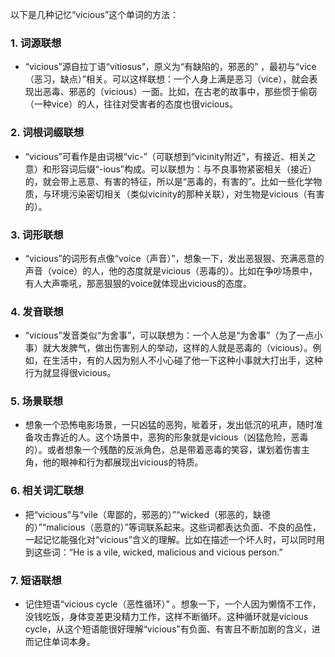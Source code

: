 以下是几种记忆“vicious”这个单词的方法：

### 1. 词源联想
 - “vicious”源自拉丁语“vitiosus”，原义为“有缺陷的，邪恶的” ，最初与“vice（恶习，缺点）”相关。可以这样联想：一个人身上满是恶习（vice），就会表现出恶毒、邪恶的（vicious）一面。比如，在古老的故事中，那些惯于偷窃（一种vice）的人，往往对受害者的态度也很vicious。

### 2. 词根词缀联想
 - “vicious”可看作是由词根“vic-”（可联想到“vicinity附近”，有接近、相关之意）和形容词后缀“-ious”构成。可以联想为：与不良事物紧密相关（接近）的，就会带上恶意、有害的特征，所以是“恶毒的，有害的”。比如一些化学物质，与环境污染密切相关（类似vicinity的那种关联），对生物是vicious（有害的）。

### 3. 词形联想
 - “vicious”的词形有点像“voice（声音）”，想象一下，发出恶狠狠、充满恶意的声音（voice）的人，他的态度就是vicious（恶毒的）。比如在争吵场景中，有人大声嘶吼，那恶狠狠的voice就体现出vicious的态度。

### 4. 发音联想
 - “vicious”发音类似“为舍事”，可以联想为：一个人总是“为舍事”（为了一点小事）就大发脾气，做出伤害别人的举动，这样的人就是恶毒的（vicious）。例如，在生活中，有的人因为别人不小心碰了他一下这种小事就大打出手，这种行为就显得很vicious。

### 5. 场景联想
 - 想象一个恐怖电影场景，一只凶猛的恶狗，呲着牙，发出低沉的吼声，随时准备攻击靠近的人。这个场景中，恶狗的形象就是vicious（凶猛危险，恶毒的）。或者想象一个残酷的反派角色，总是带着恶毒的笑容，谋划着伤害主角，他的眼神和行为都展现出vicious的特质。

### 6. 相关词汇联想
 - 把“vicious”与“vile（卑鄙的，邪恶的）”“wicked（邪恶的，缺德的）”“malicious（恶意的）”等词联系起来。这些词都表达负面、不良的品性，一起记忆能强化对“vicious”含义的理解。比如在描述一个坏人时，可以同时用到这些词：“He is a vile, wicked, malicious and vicious person.”

### 7. 短语联想
 - 记住短语“vicious cycle（恶性循环）” 。想象一下，一个人因为懒惰不工作，没钱吃饭，身体变差更没精力工作，这样不断循环。这种循环就是vicious cycle，从这个短语能很好理解“vicious”有负面、有害且不断加剧的含义，进而记住单词本身。 